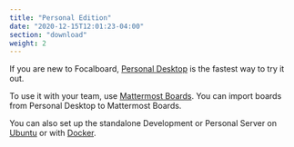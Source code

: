 ```yaml
---
title: "Personal Edition"
date: "2020-12-15T12:01:23-04:00"
section: "download"
weight: 2
---
```


If you are new to Focalboard, [Personal Desktop](desktop) is the fastest way to try it out.

To use it with your team, use [Mattermost Boards](../mattermost).
You can import boards from Personal Desktop to Mattermost Boards.

You can also set up the standalone Development or Personal Server on [Ubuntu](ubuntu) or with [Docker](docker).

